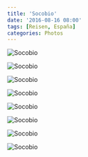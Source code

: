 ```yaml
---
title: 'Socobio'
date: '2016-08-16 08:00'
tags: [Reisen, España]
categories: Photos
---
```


<div class='preview'><img src='{{urls.media}}/SocobioOK.jpg' alt='Socobio'></div>

<a id='c65dbb9e0ee319134febc14cec1a4963-800'></a>![Socobio]({{urls.media}}/c65dbb9e0ee319134febc14cec1a4963-800.jpg '')

<a id='c1f91f28992fe5cfae52bb1096768a46-800'></a>![Socobio]({{urls.media}}/c1f91f28992fe5cfae52bb1096768a46-800.jpg '')

<a id='2a0b5bfac8e901b20adf20e73138a2ae-800'></a>![Socobio]({{urls.media}}/2a0b5bfac8e901b20adf20e73138a2ae-800.jpg '')

<a id='0df997cdab4ba2575a4fdbb8ac961ed0-800'></a>![Socobio]({{urls.media}}/0df997cdab4ba2575a4fdbb8ac961ed0-800.jpg '')

<a id='ddedb60d5f2ee9291ffbd93d724dcf58-800'></a>![Socobio]({{urls.media}}/ddedb60d5f2ee9291ffbd93d724dcf58-800.jpg '')

<a id='cc29978b0baea796ea73b1506d5bb585-800'></a>![Socobio]({{urls.media}}/cc29978b0baea796ea73b1506d5bb585-800.jpg '')

<a id='12952f9a40c0a509ad865ffc731390b0-800'></a>![Socobio]({{urls.media}}/12952f9a40c0a509ad865ffc731390b0-800.jpg '')
